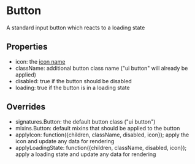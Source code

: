 Button
======

A standard input button which reacts to a loading state

Properties
----------
- icon: the [icon name](http://semantic-ui.com/elements/icon.html)
- className: additional button class name ("ui button" will already be applied)
- disabled: true if the button should be disabled
- loading: true if the button is in a loading state

Overrides
---------
- signatures.Button: the default button class ("ui button")
- mixins.Button: default mixins that should be applied to the button
- applyIcon: function({children, className, disabled, icon});
apply the icon and update any data for rendering
- applyLoadingState: function({children, className, disabled, icon});
apply a loading state and update any data for rendering